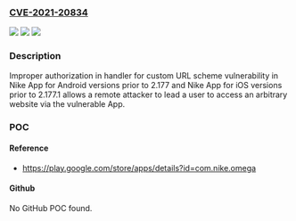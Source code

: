### [CVE-2021-20834](https://cve.mitre.org/cgi-bin/cvename.cgi?name=CVE-2021-20834)
![](https://img.shields.io/static/v1?label=Product&message=Nike%20App%20for%20Android%20versions%20prior%20to%202.177%20and%20Nike%20App%20for%20iOS%20versions%20prior%20to%202.177.1&color=blue)
![](https://img.shields.io/static/v1?label=Version&message=n%2Fa&color=blue)
![](https://img.shields.io/static/v1?label=Vulnerability&message=Improper%20Authorization%20in%20Handler%20for%20Custom%20URL%20Scheme&color=brighgreen)

### Description

Improper authorization in handler for custom URL scheme vulnerability in Nike App for Android versions prior to 2.177 and Nike App for iOS versions prior to 2.177.1 allows a remote attacker to lead a user to access an arbitrary website via the vulnerable App.

### POC

#### Reference
- https://play.google.com/store/apps/details?id=com.nike.omega

#### Github
No GitHub POC found.

